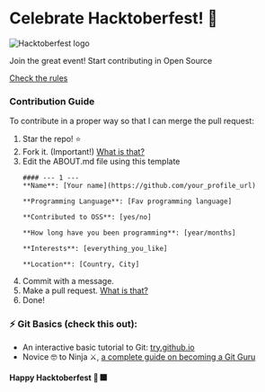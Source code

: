 # Celebrate Hacktoberfest! :tada:

![Hacktoberfest logo](https://hacktoberfest.digitalocean.com/assets/logo-hf19-full-10f3c000cea930c76acc1dedc516ea7118b95353220869a3051848e45ff1d656.svg)

Join the great event! Start contributing in Open Source

[Check the rules](https://hacktoberfest.digitalocean.com/)

### Contribution Guide

To contribute in a proper way so that I can merge the pull request:

1. Star the repo! :star:
2. Fork it. (Important!) [What is that?](https://help.github.com/articles/fork-a-repo/)
3. Edit the ABOUT.md file using this template
    ```
    #### --- 1 ---
    **Name**: [Your name](https://github.com/your_profile_url)

    **Programming Language**: [Fav programming language]

    **Contributed to OSS**: [yes/no]

    **How long have you been programming**: [year/months]

    **Interests**: [everything_you_like]

    **Location**: [Country, City]
    ```
4. Commit with a message.
5. Make a pull request. [What is that?](https://help.github.com/articles/creating-a-pull-request-from-a-fork/)
6. Done!


### ⚡️ Git Basics (check this out):

- An interactive basic tutorial to Git: [try.github.io](https://try.github.io)
- Novice 🤓 to Ninja ⚔, [a complete guide on becoming a Git Guru](https://www.atlassian.com/git/tutorials)


#### Happy Hacktoberfest :tada: :fireworks:
